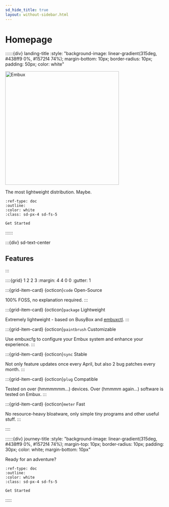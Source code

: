 ```yaml
---
sd_hide_title: true
layout: without-sidebar.html
---
```


# Homepage

<!-- derived from https://github.com/executablebooks/sphinx-design/blob/rtd-theme/docs/index.md -->
::::::{div} landing-title
:style: "background-image: linear-gradient(315deg, #438ff9 0%, #1572f4 74%); margin-bottom: 10px; border-radius: 10px; padding: 50px; color: white"

<img
src="https://github.com/embuxLinux/embuxlinux.github.io/assets/115214762/707b27cd-2bb5-42c4-bec4-ba2ce7cde33a"
alt="Embux" width=360 />

The most lightweight distribution. Maybe.

```{button-ref} install
:ref-type: doc
:outline:
:color: white
:class: sd-px-4 sd-fs-5

Get Started
```

::::::

:::{div} sd-text-center
## Features
:::

::::{grid} 1 2 2 3
:margin: 4 4 0 0
:gutter: 1

:::{grid-item-card} {octicon}`code` Open-Source

100% FOSS, no explanation required.
:::

:::{grid-item-card} {octicon}`package` Lightweight

Extremely lightweight - based on BusyBox and [embuxctl](ctl/index.html).
:::

:::{grid-item-card} {octicon}`paintbrush` Customizable

Use embuxcfg to configure your Embux system and enhance your experience.
:::

:::{grid-item-card} {octicon}`sync` Stable

Not only feature updates once every April, but also 2 bug patches every month.
:::

:::{grid-item-card} {octicon}`plug` Compatible

Tested on over (hmmmmmm...) devices. Over (hmmmm again...) software is tested on Embux.
:::

:::{grid-item-card} {octicon}`meter` Fast

No resource-heavy bloatware, only simple tiny programs and other useful stuff.
:::

::::

::::::{div} journey-title
:style: "background-image: linear-gradient(315deg, #438ff9 0%, #1572f4 74%); margin-top: 10px; border-radius: 10px; padding: 30px; color: white; margin-bottom: 10px"

Ready for an adventure?

```{button-ref} install
:ref-type: doc
:outline:
:color: white
:class: sd-px-4 sd-fs-5

Get Started
```

:::::
